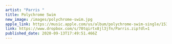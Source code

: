 ```yaml
---
artist: "Parris "
title: Polychrome Swim
new_image: /images/polychrome-swim.jpg
apple_link: https://music.apple.com/us/album/polychrome-swim-single/1531464254
link: https://www.dropbox.com/s/70tqirtx8jl3jfn/Parris.zip?dl=1
published_date: 2020-09-13T17:49:51.466Z
---
```

